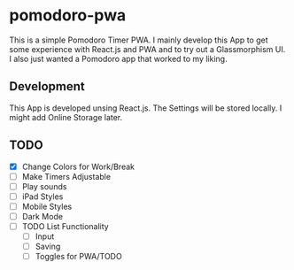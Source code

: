 # pomodoro-pwa

This is a simple Pomodoro Timer PWA. I mainly develop this App to get some experience with React.js and PWA and to try out a Glassmorphism UI. I also just wanted a Pomodoro app that worked to my liking.

## Development

This App is developed unsing React.js. The Settings will be stored locally. I might add Online Storage later.

## TODO

- [X] Change Colors for Work/Break
- [ ] Make Timers Adjustable
- [ ] Play sounds
- [ ] iPad Styles
- [ ] Mobile Styles
- [ ] Dark Mode
- [ ] TODO List Functionality
	- [ ] Input
	- [ ] Saving
	- [ ] Toggles for PWA/TODO